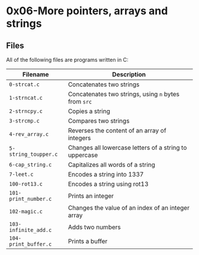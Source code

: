 <!DOCTYPE html>
<html>
  <head>
    <meta charset="UTF-8">
  </head>
  <body>
    <h1>0x06-More pointers, arrays and strings</h1>
    <h2>Files</h2>
<p>All of the following files are programs written in C:</p>

<table>
  <thead>
    <tr>
      <th>Filename</th>
      <th>Description</th>
    </tr>
  </thead>
  <tbody>
    <tr>
      <td><code>0-strcat.c</code></td>
      <td>Concatenates two strings</td>
    </tr>
    <tr>
      <td><code>1-strncat.c</code></td>
      <td>Concatenates two strings, using <code>n</code> bytes from <code>src</code></td>
    </tr>
    <tr>
      <td><code>2-strncpy.c</code></td>
      <td>Copies a string</td>
    </tr>
    <tr>
      <td><code>3-strcmp.c</code></td>
      <td>Compares two strings</td>
    </tr>
    <tr>
      <td><code>4-rev_array.c</code></td>
      <td>Reverses the content of an array of integers</td>
    </tr>
    <tr>
      <td><code>5-string_toupper.c</code></td>
      <td>Changes all lowercase letters of a string to uppercase</td>
    </tr>
    <tr>
      <td><code>6-cap_string.c</code></td>
      <td>Capitalizes all words of a string</td>
    </tr>
    <tr>
      <td><code>7-leet.c</code></td>
      <td>Encodes a string into 1337</td>
    </tr>
    <tr>
      <td><code>100-rot13.c</code></td>
      <td>Encodes a string using rot13</td>
    </tr>
    <tr>
      <td><code>101-print_number.c</code></td>
      <td>Prints an integer</td>
    </tr>
    <tr>
      <td><code>102-magic.c</code></td>
      <td>Changes the value of an index of an integer array</td>
    </tr>
    <tr>
      <td><code>103-infinite_add.c</code></td>
      <td>Adds two numbers</td>
    </tr>
    <tr>
      <td><code>104-print_buffer.c</code></td>
      <td>Prints a buffer</td>
    </tr>
  </tbody>
</table>
</body>
</html>

